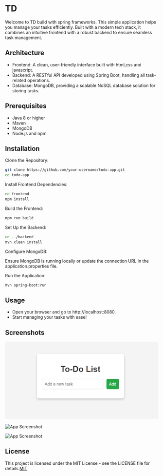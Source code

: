 
# TD

Welcome to TD build with  spring frameworks. This simple application helps you manage your tasks efficiently. Built with a modern tech stack, it combines an intuitive frontend with a robust backend to ensure seamless task management.


## Architecture

- Frontend: A clean, user-friendly interface built with html,css and javascript.
- Backend: A RESTful API developed using Spring Boot, handling all task-related operations.
- Database: MongoDB, providing a scalable NoSQL database solution for storing tasks.
## Prerequisites

- Java 8 or higher
- Maven
- MongoDB
- Node.js and npm
## Installation

Clone the Repository:

```bash
git clone https://github.com/your-username/todo-app.git
cd todo-app
```
Install Frontend Dependencies:
```bash
cd frontend
npm install
```
Build the Frontend:
```bash
npm run build
```

Set Up the Backend:

```bash
cd ../backend
mvn clean install
```
Configure MongoDB:

Ensure MongoDB is running locally or update the connection URL in the application.properties file.

Run the Application:

```bash
mvn spring-boot:run
```
## Usage

- Open your browser and go to http://localhost:8080.
- Start managing your tasks with ease!

## Screenshots

![App Screenshot](https://github.com/Jeethanxx01/TD/blob/main/images/image1.png)

![App Screenshot](https://via.placeholder.com/468x300?text=App+Screenshot+Here)

![App Screenshot](https://via.placeholder.com/468x300?text=App+Screenshot+Here)

## License


This project is licensed under the MIT License - see the LICENSE file for details.[MIT](https://github.com/Jeethanxx01/library/blob/main/LICENSE)

